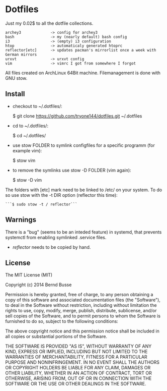 Dotfiles
========

Just my 0.02$ to all the dotfile collections.

    archey3             -> config for archey3
    bash                -> my (nearly default) bash config
    i3                  -> (empty) i3 configuration
    htop                -> automaticaly generated htoprc
    reflector[etc]      -> updates pacman's mirrorlist once a week with German mirrors
    urxvt               -> urxvt config
    vim                 -> vimrc I got from somewhere I forgot

All files created on ArchLinux 64Bit machine.
Filemanagement is done with GNU stow.


Install
-------

* checkout to ~/.dotfiles/:
    
    $ git clone https://github.com/tryone144/dotfiles.git ~/.dotfiles

* cd to ~/.dotfiles/:

    $ cd ~/.dotfiles/

* use stow FOLDER to symlink configfiles for a specific programm (for example
vim):

    $ stow vim

* to remove the symlinks use stow -D FOLDER (vim again):

    $ stow -D vim

The folders with [etc] mark need to be linked to /etc/ on your system. To do so
use stow with the -t DIR option (reflector this time):

    ```$ sudo stow -t / reflector```


Warnings
--------

There is a "bug" (seems to be an inteded feature) in systemd, that prevents
systemctl from enabling symlinked .service files.

* *reflector* needs to be copied by hand.


License
-------

The MIT License (MIT)

Copyright (c) 2014 Bernd Busse

Permission is hereby granted, free of charge, to any person obtaining a copy
of this software and associated documentation files (the "Software"), to deal
in the Software without restriction, including without limitation the rights
to use, copy, modify, merge, publish, distribute, sublicense, and/or sell
copies of the Software, and to permit persons to whom the Software is
furnished to do so, subject to the following conditions:

The above copyright notice and this permission notice shall be included in
all copies or substantial portions of the Software.

THE SOFTWARE IS PROVIDED "AS IS", WITHOUT WARRANTY OF ANY KIND, EXPRESS OR
IMPLIED, INCLUDING BUT NOT LIMITED TO THE WARRANTIES OF MERCHANTABILITY,
FITNESS FOR A PARTICULAR PURPOSE AND NONINFRINGEMENT. IN NO EVENT SHALL THE
AUTHORS OR COPYRIGHT HOLDERS BE LIABLE FOR ANY CLAIM, DAMAGES OR OTHER
LIABILITY, WHETHER IN AN ACTION OF CONTRACT, TORT OR OTHERWISE, ARISING FROM,
OUT OF OR IN CONNECTION WITH THE SOFTWARE OR THE USE OR OTHER DEALINGS IN
THE SOFTWARE.

